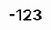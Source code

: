 # -123
<DOCTYPE html>
<html lang= "en">
<head>
 <title>ROADSPIN WORRIORS/<title>
</head>
  <body>
   <header>
    <h>
